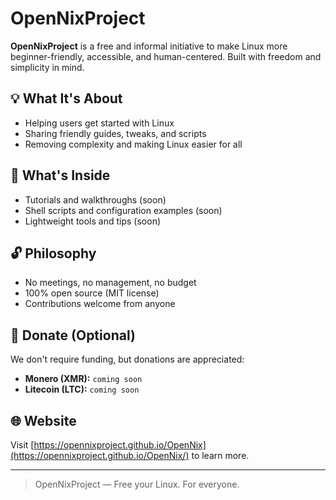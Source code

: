 # OpenNixProject

**OpenNixProject** is a free and informal initiative to make Linux more beginner-friendly, accessible, and human-centered. Built with freedom and simplicity in mind.

## 💡 What It's About
- Helping users get started with Linux
- Sharing friendly guides, tweaks, and scripts
- Removing complexity and making Linux easier for all

## 📂 What's Inside
- Tutorials and walkthroughs (soon)
- Shell scripts and configuration examples (soon)
- Lightweight tools and tips (soon)

## 🔓 Philosophy
- No meetings, no management, no budget
- 100% open source (MIT license)
- Contributions welcome from anyone

## 💸 Donate (Optional)
We don't require funding, but donations are appreciated:

- **Monero (XMR):** `coming soon`
- **Litecoin (LTC):** `coming soon`

## 🌐 Website
Visit [https://opennixproject.github.io/OpenNix](https://opennixproject.github.io/OpenNix/) to learn more.

---

> OpenNixProject — Free your Linux. For everyone.
